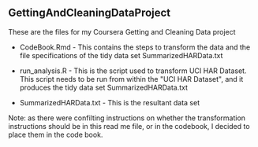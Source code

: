 ## GettingAndCleaningDataProject
These are the files for my Coursera Getting and Cleaning Data project

- CodeBook.Rmd - This contains the steps to transform the data and the file specifications of the tidy data set SummarizedHARData.txt

- run_analysis.R - This is the script used to transform UCI HAR Dataset. This script needs to be run from within the "UCI HAR Dataset",
and it produces the tidy data set SummarizedHARData.txt

- SummarizedHARData.txt - This is the resultant data set

Note: as there were confilting instructions on whether the transformation instructions should be in this read me file, or in the codebook, I decided to place them in the code book.